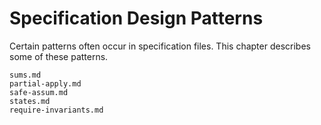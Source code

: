 Specification Design Patterns
=============================

Certain patterns often occur in specification files.  This chapter describes
some of these patterns.

```{toctree}
sums.md
partial-apply.md
safe-assum.md
states.md
require-invariants.md
```

